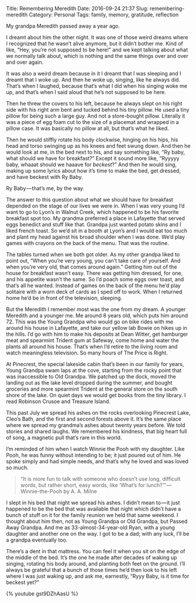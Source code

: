 Title: Remembering Meredith
Date: 2016-09-24 21:37
Slug: remembering-meredith
Category: Personal
Tags: family, memory, gratitude, reflection

My grandpa Meredith passed away a year ago.

I dreamt about him the other night. It was one of those weird dreams where I recognized that he wasn’t alive anymore, but it didn’t bother me. Kind of like, “Hey, you’re not supposed to be here!” and we kept talking about what we normally talk about, which is nothing and the same things over and over and over again.

It was also a weird dream because in it I dreamt that I was sleeping and I dreamt that I woke up. And then he woke up, singing, like he always did. That’s when I laughed, because that’s what I did when his singing woke me up, and that’s when I said aloud that he’s not supposed to be here.

Then he threw the covers to his left, because he always slept on his right side with his right arm bent and tucked behind his tiny pillow. He used a tiny pillow for being such a large guy. And not a store-bought pillow. Literally it was a piece of egg foam cut to the size of a placemat and wrapped in a pillow case. It was basically no pillow at all, but that’s what he liked.

Then he would stiffly rotate his body clockwise, hinging on his hips, his head and torso swinging up as his knees and feet swung down. And then he would look at me, in the bed next to his, and say something like, “Ry baby, what should we have for breakfast?” Except it sound more like, “Ryyyyy baby, whaaat should we haaave for *beckest*?” And then he would sing, making up some lyrics about how it’s time to make the bed, get dressed, and have beckest with Ry Baby.

Ry Baby — that’s me, by the way.

The answer to this question about what we should have for breakfast depended on the stage of our lives we were in. When I was very young I’d want to go to Lyon’s in Walnut Creek, which happened to be his favorite breakfast spot too. My grandma preferred a place in Lafayette that served eggs benedict and stuff like that. Grandpa just wanted potato skins and I liked french toast. So we’d sit in a booth at Lyon’s and I would eat too much and plant my head against his broad shoulder when I was done. We’d play games with crayons on the back of the menu. That was the routine.

The tables turned when we both got older. As my other grandpa liked to point out, “When you’re very young, you can’t take care of yourself. And when you’re very old, that comes around again.” Getting him out of the house for breakfast wasn’t easy. There was getting him dressed, for one, and his appetite wasn’t the same. So I’d poach some eggs over toast, and that’s all he wanted. Instead of games on the back of the menu he’d play solitaire with a worn deck of cards as I sped off to work. When I returned home he’d be in front of the television, sleeping.

But the Meredith I remember most was the one from my dream. A younger Meredith and a younger me. Me around 8 years old, which puts him around 72. This was the Young Grandpa who would go on bike rides with me around his house in Lafayette, and take our yellow lab Bowie on hikes up in the hills. I’d go with him to make his deposits at Dean Witter, get hamburger meat and spearmint Trident gum at Safeway, come home and water the plants all around his house. That’s when I’d retire to the living room and watch meaningless television. So many hours of The Price is Right.

At Pinecrest, the special lakeside cabin that’s been in our family for years, Young Grandpa swam laps at the cove, starting from the rocky point that was inaccessible to Old Grandpa. We patched up the dock, moved the landing out as the lake level dropped during the summer, and bought groceries and more spearmint Trident at the general store on the south shore of the lake. On quiet days we would get books from the tiny library. I read Robinson Crusoe and Treasure Island.

This past July we spread his ashes on the rocks overlooking Pinecrest Lake, Cleo’s Bath, and the first and second forests above it. It’s the same place where we spread my grandma’s ashes about twenty years before. We told stories and shared laughs. We remembered his kindness, that big heart full of song, a magnetic pull that’s rare in this world.

I’m reminded of him when I watch Winnie the Pooh with my daughter. Like Pooh, he was funny without intending to be; it just poured out of him. He spoke simply and had simple needs, and that’s why he loved and was loved so much.

> “It is more fun to talk with someone who doesn’t use long, difficult words, but rather short, easy words, like ‘What’s for lunch?’” — Winnie-the-Pooh by A. A. Milne

I slept in his bed that night we spread his ashes. I didn’t mean to — it just happened to be the bed that was available that night which didn’t have a bunch of stuff on it for the family reunion we held that same weekend. I thought about him then, not as Young Grandpa or Old Grandpa, but Passed Away Grandpa. And me as 33-almost-34-year-old Ryan, with a young daughter and another one on the way. I got to be a dad; with any luck, I’ll be a grandpa eventually too.

There’s a dent in that mattress. You can feel it when you sit on the edge of the middle of the bed. It’s the one he made after decades of waking up singing, rotating his body around, and planting both feet on the ground. I’ll always be grateful that a bunch of those times he’d then look to his left where I was just waking up, and ask me, earnestly, “Ryyy Baby, is it time for beckest yet?”

{% youtube gst9DZhAasU %}